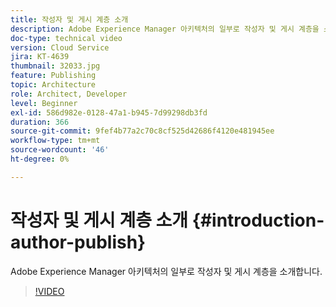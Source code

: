 ```yaml
---
title: 작성자 및 게시 계층 소개
description: Adobe Experience Manager 아키텍처의 일부로 작성자 및 게시 계층을 소개합니다.
doc-type: technical video
version: Cloud Service
jira: KT-4639
thumbnail: 32033.jpg
feature: Publishing
topic: Architecture
role: Architect, Developer
level: Beginner
exl-id: 586d982e-0128-47a1-b945-7d99298db3fd
duration: 366
source-git-commit: 9fef4b77a2c70c8cf525d42686f4120e481945ee
workflow-type: tm+mt
source-wordcount: '46'
ht-degree: 0%

---
```


# 작성자 및 게시 계층 소개 {#introduction-author-publish}

Adobe Experience Manager 아키텍처의 일부로 작성자 및 게시 계층을 소개합니다.

>[!VIDEO](https://video.tv.adobe.com/v/32033?quality=12&learn=on)
